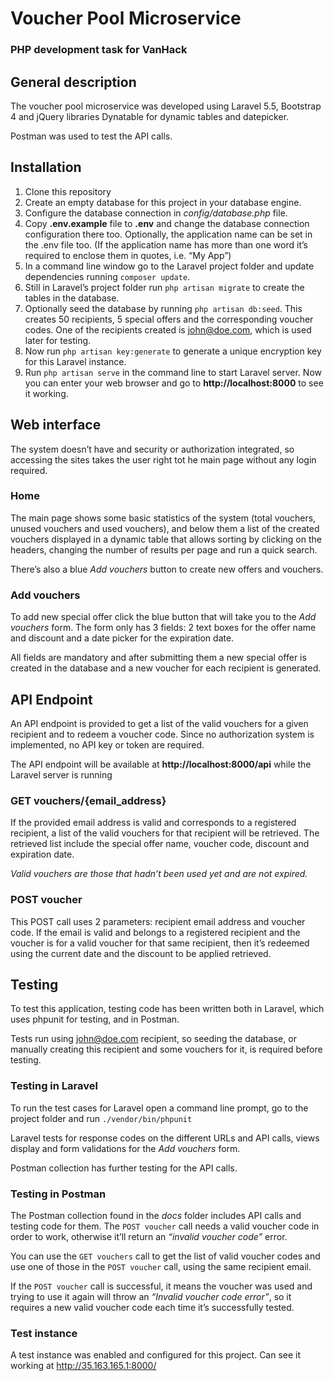 # Voucher Pool Microservice
### PHP development task for VanHack

## General description
The voucher pool microservice was developed using Laravel 5.5, Bootstrap 4 and jQuery libraries Dynatable for dynamic tables and datepicker.

Postman was used to test the API calls.

## Installation
1. Clone this repository
2. Create an empty database for this project in your database engine.
3. Configure the database connection in *config/database.php* file.
4. Copy **.env.example** file to **.env** and change the database connection configuration there too. Optionally, the application name can be set in the .env file too. (If the application name has more than one word it’s required to enclose them in quotes, i.e. “My App”)
5. In a command line window go to the Laravel project folder and update dependencies running `composer update`.
6. Still in Laravel’s project folder run `php artisan migrate` to create the tables in the database.
7. Optionally seed the database by running `php artisan db:seed`. This creates 50 recipients, 5 special offers and the corresponding voucher codes. One of the recipients created is john@doe.com, which is used later for testing.
8. Now run `php artisan key:generate` to generate a unique encryption key for this Laravel instance.
9. Run `php artisan serve` in the command line to start Laravel server. Now you can enter your web browser and go to **http://localhost:8000** to see it working.

## Web interface
The system doesn’t have and security or authorization integrated, so accessing the sites takes the user right tot he main page without any login required.

### Home
The main page shows some basic statistics of the system (total vouchers, unused vouchers and used vouchers), and below them a list of the created vouchers displayed in a dynamic table that allows sorting by clicking on the headers, changing the number of results per page and run a quick search.

There’s also a blue *Add vouchers* button to create new offers and vouchers.

### Add vouchers
To add new special offer click the blue button that will take you to the *Add vouchers* form. The form only has 3 fields: 2 text boxes for the offer name and discount and a date picker for the expiration date.

All fields are mandatory and after submitting them a new special offer is created in the database and a new voucher for each recipient is generated.

## API Endpoint
An API endpoint is provided to get a list of the valid vouchers for a given recipient and to redeem a voucher code. Since no authorization system is implemented, no API key or token are required.

The API endpoint will be available at **http://localhost:8000/api** while the Laravel server is running

### GET vouchers/{email_address}
If the provided email address is valid and corresponds to a registered recipient, a list of the valid vouchers for that recipient will be retrieved. The retrieved list include the special offer name, voucher code, discount and expiration date.

*Valid vouchers are those that hadn’t been used yet and are not expired.*

### POST voucher
This POST call uses 2 parameters: recipient email address and voucher code. If the email is valid and belongs to a registered recipient and the voucher is for a valid voucher for that same recipient, then it’s redeemed using the current date and the discount to be applied retrieved.

## Testing
To test this application, testing code has been written both in Laravel, which uses phpunit for testing, and in Postman.

Tests run using john@doe.com recipient, so seeding the database, or manually creating this recipient and some vouchers for it, is required before testing.

### Testing in Laravel
To run the test cases for Laravel open a command line prompt, go to the project folder and run `./vendor/bin/phpunit`

Laravel tests for response codes on the different URLs and API calls, views display and form validations for the *Add vouchers* form.

Postman collection has further testing for the API calls.

### Testing in Postman
The Postman collection found in the *docs* folder includes API calls and testing code for them. The `POST voucher` call needs a valid voucher code in order to work, otherwise it’ll return an *“invalid voucher code”* error.

You can use the `GET vouchers` call to get the list of valid voucher codes and use one of those in the `POST voucher` call, using the same recipient email.

If the `POST voucher` call is successful, it means the voucher was used and trying to use it again will throw an *“Invalid voucher code error”*, so it requires a new valid voucher code each time it’s successfully tested.

### Test instance
A test instance was enabled and configured for this project. Can see it working at http://35.163.165.1:8000/
